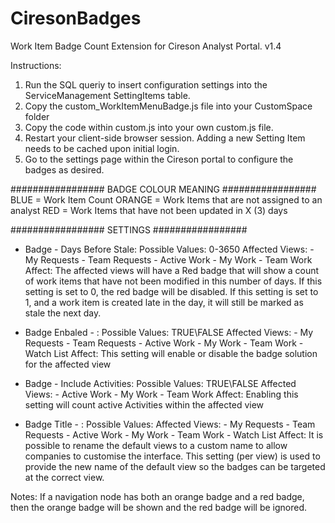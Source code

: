 # CiresonBadges
Work Item Badge Count Extension for Cireson Analyst Portal. v1.4

Instructions: 
1. Run the SQL queriy to insert configuration settings into the ServiceManagement SettingItems table.
2. Copy the custom_WorkItemMenuBadge.js file into your CustomSpace folder
3. Copy the code within custom.js into your own custom.js file. 
4. Restart your client-side browser session. Adding a new Setting Item needs to be cached upon initial login.
5. Go to the settings page within the Cireson portal to configure the badges as desired.

################# BADGE COLOUR MEANING #################
BLUE = Work Item Count
ORANGE = Work Items that are not assigned to an analyst
RED = Work Items that have not been updated in X (3) days

################# SETTINGS #################
* Badge - Days Before Stale: 
	Possible Values: 0-3650
	Affected Views:
		-	My Requests
		-	Team Requests
		-	Active Work
		-	My Work
		-	Team Work
	Affect:
		The affected views will have a Red badge that will show a count of work items that have not been modified in this number of days.
		If this setting is set to 0, the red badge will be disabled.
		If this setting is set to 1, and a work item is created late in the day, it will still be marked as stale the next day.
		
* Badge Enbaled - <ViewName>:
	Possible Values: TRUE\FALSE
	Affected Views:
		-	My Requests
		-	Team Requests
		-	Active Work
		-	My Work
		-	Team Work
		-	Watch List
	Affect:
		This setting will enable or disable the badge solution for the affected view
	
* Badge <ViewName> - Include Activities:
	Possible Values: TRUE\FALSE
	Affected Views:
		-	Active Work
		-	My Work
		-	Team Work
	Affect:
		Enabling this setting will count active Activities within the affected view
	
* Badge Title - <ViewName>: 
	Possible Values: <Text>
	Affected Views:
		-	My Requests
		-	Team Requests
		-	Active Work
		-	My Work
		-	Team Work
		-	Watch List
	Affect:
		It is possible to rename the default views to a custom name to allow companies to customise the interface.
		This setting (per view) is used to provide the new name of the default view so the badges can be targeted at the correct view.
		
		
Notes:
If a navigation node has both an orange badge and a red badge, then the orange badge will be shown and the red badge will be ignored.